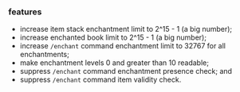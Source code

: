 ### features
- increase item stack enchantment limit to 2^15 - 1 (a big number);
- increase enchanted book limit to 2^15 - 1 (a big number);
- increase `/enchant` command enchantment limit to 32767 for all enchantments;
- make enchantment levels 0 and greater than 10 readable;
- suppress `/enchant` command enchantment presence check; and
- suppress `/enchant` command item validity check.

